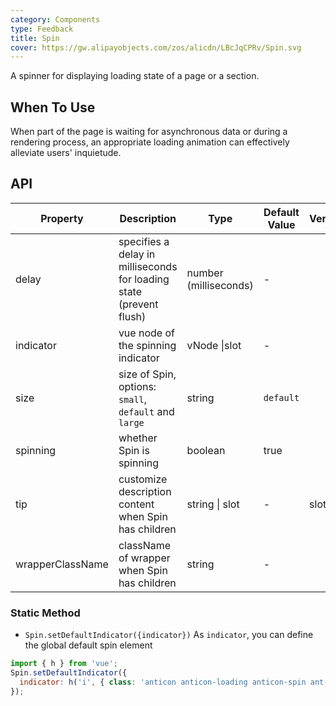 ```yaml
---
category: Components
type: Feedback
title: Spin
cover: https://gw.alipayobjects.com/zos/alicdn/LBcJqCPRv/Spin.svg
---
```


A spinner for displaying loading state of a page or a section.

## When To Use

When part of the page is waiting for asynchronous data or during a rendering process, an appropriate loading animation can effectively alleviate users' inquietude.

## API

| Property | Description | Type | Default Value | Version |
| --- | --- | --- | --- | --- |
| delay | specifies a delay in milliseconds for loading state (prevent flush) | number (milliseconds) | - |  |
| indicator | vue node of the spinning indicator | vNode \|slot | - |  |
| size | size of Spin, options: `small`, `default` and `large` | string | `default` |  |
| spinning | whether Spin is spinning | boolean | true |  |
| tip | customize description content when Spin has children | string \| slot | - | slot 3.0 |
| wrapperClassName | className of wrapper when Spin has children | string | - |  |

### Static Method

- `Spin.setDefaultIndicator({indicator})` As `indicator`, you can define the global default spin element

```jsx
import { h } from 'vue';
Spin.setDefaultIndicator({
  indicator: h('i', { class: 'anticon anticon-loading anticon-spin ant-spin-dot' }),
});
```
